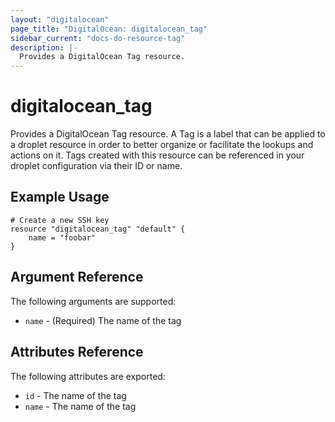 ```yaml
---
layout: "digitalocean"
page_title: "DigitalOcean: digitalocean_tag"
sidebar_current: "docs-do-resource-tag"
description: |-
  Provides a DigitalOcean Tag resource.
---
```


# digitalocean\_tag

Provides a DigitalOcean Tag resource. A Tag is a label that can be applied to a
droplet resource in order to better organize or facilitate the lookups and
actions on it. Tags created with this resource can be referenced in your droplet
configuration via their ID or name.

## Example Usage

```
# Create a new SSH key
resource "digitalocean_tag" "default" {
    name = "foobar"
}
```

## Argument Reference

The following arguments are supported:

* `name` - (Required) The name of the tag

## Attributes Reference

The following attributes are exported:

* `id` - The name of the tag
* `name` - The name of the tag
